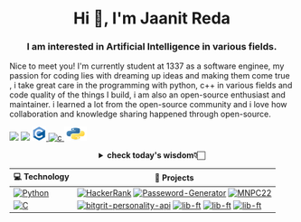 <h1 align="center">Hi 👋, I'm Jaanit Reda</h1>
<h3 align="center"> I am interested in Artificial Intelligence in various fields.</h3>

  Nice to meet you! I'm currently student at 1337 as a software enginee, my passion for coding lies with dreaming up ideas and making them come true , i take great care in the programming with python, c++ in various fields  and code quality of the things I build,
i am also an open-source enthusiast and maintainer. i learned a lot from the open-source community and i love how collaboration and knowledge sharing happened through open-source.
<p><a href="https://www.twitter.com/redajaanit"><img src="https://img.shields.io/badge/twitter-%231DA1F2.svg?&style=for-the-badge&logo=twitter&logoColor=white" height=25></a> <a href="https://www.linkedin.com/in/reda-jaanit-008a0823a/"><img src="https://img.shields.io/badge/linkedin-%230077B5.svg?&style=for-the-badge&logo=linkedin&logoColor=white" height=25></a>
<a href="https://www.cprogramming.com/" target="_blank" rel="noreferrer"> <img src="https://raw.githubusercontent.com/devicons/devicon/master/icons/c/c-original.svg" alt="c" width="25" height="25"/> </a> <a href="https://www.cprogramming.com/" target="_blank" rel="noreferrer"> <img src="https://user-images.githubusercontent.com/42747200/46140125-da084900-c26d-11e8-8ea7-c45ae6306309.png" alt="c" width="23" height="24"/> </a> <a href="https://www.python.org" target="_blank" rel="noreferrer"> <img src="https://raw.githubusercontent.com/devicons/devicon/master/icons/python/python-original.svg" alt="python" width="40" height="25"/></a>
 
<div align="center">
    <details>
        <summary><b>check  today's wisdom👇🏻</b></summary>
    <br>
        
        <-- Programming is like sex. One mistake and you have to support it for the rest of your life. -->
</div>

|           💻 **Technology**            | 🚀 **Projects**              |
|     -     |       -        |
| [![Python](https://img.shields.io/static/v1?label=&message=Python&color=3776AB&logo=Python&logoColor=FFFFFF)](https://www.python.org/) | [![HackerRank](https://img.shields.io/static/v1?label=&message=PREPARE-BY-TOPICS&color=000605&logo=github&logoColor=FFFFFF&labelColor=000605)](https://github.com/jaanit/hackerrank-PYTHON) [![Passeword-Generator](https://img.shields.io/static/v1?label=&message=Passeword-Generator&color=000605&logo=github&logoColor=FFFFFF&labelColor=000605)](https://github.com/jaanit/password_generator) [![MNPC22](https://img.shields.io/static/v1?label=&message=MNPC22&color=000605&logo=github&logoColor=FFFFFF&labelColor=000605)](https://github.com/jaanit/MNPC22) |
| [![C](https://img.shields.io/static/v1?label=&message=language&color=3776AB&logo=C&logoColor=FFFFFF)](https://fr.wikipedia.org/wiki/C_(langage)) | [![bitgrit-personality-api](https://img.shields.io/static/v1?label=&message=push-swap&color=000605&logo=github&logoColor=FFFFFF&labelColor=000605)](https://github.com/jaanit/push_swap) [![lib-ft](https://img.shields.io/static/v1?label=&message=lib-ft&color=000605&logo=github&logoColor=FFFFFF&labelColor=000605)](https://github.com/jaanit/libft) [![lib-ft](https://img.shields.io/static/v1?label=&message=pipex&color=000605&logo=github&logoColor=FFFFFF&labelColor=000605)](https://github.com/jaanit/pipex) [![lib-ft](https://img.shields.io/static/v1?label=&message=ft_printf&color=000605&logo=github&logoColor=FFFFFF&labelColor=000605)](https://github.com/jaanit/ft_printf) 



